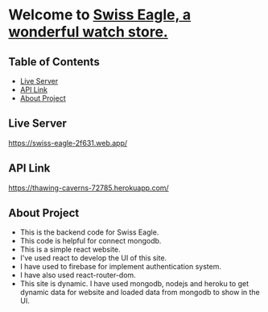 # Welcome to <a href="https://swiss-eagle-2f631.web.app/">Swiss Eagle, a wonderful watch store.</a>


## Table of Contents

- [Live Server](#live-server)
- [API Link](#api-link)
- [About Project](#about-project)


## Live Server

https://swiss-eagle-2f631.web.app/

## API Link

https://thawing-caverns-72785.herokuapp.com/


## About Project

- This is the backend code for Swiss Eagle.
- This code is helpful for connect mongodb.
- This is a simple react website.
- I've used react to develop the UI of this site.
- I have used to firebase for implement authentication system.
- I have also used react-router-dom.
- This site is dynamic. I have used mongodb, nodejs and heroku to get dynamic data for website and loaded data from mongodb to show in the UI.